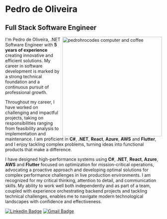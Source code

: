 # Pedro de Oliveira

## Full Stack Software Engineer
<img src="https://raw.githubusercontent.com/MicaelliMedeiros/micaellimedeiros/master/image/computer-illustration.png" min-width="100px" max-width="320px" width="320px" align="right" alt="pedrohrocodes computer and coffee">

I'm Pedro de Oliveira, .NET Software Engineer with **5 years of experience** creating innovative and efficient solutions. My career in software development is marked by a strong technical foundation and a continuous pursuit of professional growth.

Throughout my career, I have worked on challenging and impactful projects, taking on responsibilities ranging from feasibility analysis to implementation and maintenance. I am proficient in **C#**, **.NET**, **React**, **Azure**, **AWS** and **Flutter**, and I enjoy tackling complex problems, turning ideas into functional products that make a difference.

I have designed high-performance systems using **C#**, **.NET**, **React**, **Azure**, **AWS** and **Flutter** focused on optimization for mission-critical operations, advocating a proactive approach and developing optimal solutions for complex performance challenges in live production environments. I am recognized for my critical thinking, attention to detail, and communication skills. My ability to work well both independently and as part of a team, coupled with experience orchestrating backend projects and tackling technical challenges, enables me to navigate modern technological landscapes with confidence and effectiveness.

[![Linkedin Badge](https://img.shields.io/badge/-LINKEDIN-F98DC9?style=flat-square&logo=Linkedin&logoColor=000000&link=https://www.linkedin.com/in/pedrohrocodes/)](https://www.linkedin.com/in/pedrohrocodes/) 
[![Gmail Badge](https://img.shields.io/badge/-EMAIL-F98DC9?style=flat-square&link=mailto:pedro.hrochaoliveira@gmail.com)](mailto:pedro.hrochaoliveira@gmail.com)
